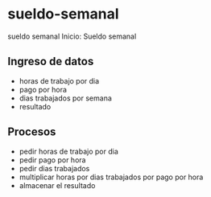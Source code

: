 # sueldo-semanal
sueldo semanal
Inicio: Sueldo semanal
## Ingreso de datos
- horas de trabajo por dia
- pago por hora
- dias trabajados por semana
- resultado

## Procesos
- pedir horas de trabajo por dia
- pedir pago por hora
- pedir dias trabajados
- multiplicar horas por dias trabajados por pago 	por hora 
- almacenar el resultado


